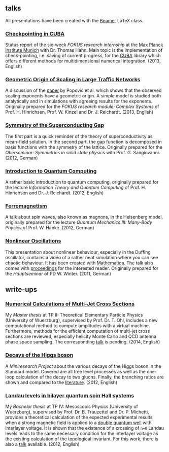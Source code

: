 ## talks

All presentations have been created with the [Beamer][beam] LaTeX class.

### [Checkpointing in CUBA][cuba]

Status report of the six-week *FOKUS research internship* at the [Max
Planck Institute Munich][mpi] with Dr. Thomas Hahn. Main topic is the
implementation of check-pointing, i.e. saving of current progress, for
the [CUBA](http://www.feynarts.de/cuba/) library which offers different
methods for multidimensional numerical integration. (2013, English)

### [Geometric Origin of Scaling in Large Traffic Networks][traffic]

A discussion of the [paper][traffic_paper] by Popović et al. which shows
that the observed scaling exponents have a geometric origin. A simple
model is studied both analytically and in simulations with agreeing
results for the exponents. Originally prepared for the *FOKUS research
module: Complex Systems* of Prof. H. Hinrichsen, Prof. W. Kinzel and Dr.
J. Reichardt. (2013, English)

### [Symmetry of the Superconducting Gap][supercond]

The first part is a quick reminder of the theory of superconductivity as
mean-field solution. In the second part, the gap function is decomposed
in basis functions with the symmetry of the lattice. Originally prepared
for the *Oberseminar: Symmetries in solid state physics* with Prof. G.
Sangiovanni. (2012, German)

### [Introduction to Quantum Computing][introQC]

A rather basic introduction to quantum computing, originally prepared
for the lecture *Information Theory and Quantum Computing* of Prof. H.
Hinrichsen and Dr. J. Reichardt. (2012, English)

### [Ferromagnetism]

A talk about spin waves, also known as magnons, in the Heisenberg model,
originally prepared for the lecture *Quantum Mechanics III: Many-Body
Physics* of Prof. W.  Hanke. (2012, German)

### [Nonlinear Oscillations][nonlin]

This presentation about nonlinear behaviour, especially in the Duffing
oscillator, contains a video of a rather neat simulation where you can see
chaotic behaviour. It has been created with [Mathematica][math]. The talk also
comes with [proceedings][nonlin_proc] for the interested reader. Originally
prepared for the *Hauptseminar* of PD W. Winter. (2011, German)

write-ups
-----------------

### [Numerical Calculations of Multi-Jet Cross Sections][master_thesis]

My *Master thesis* at TP II: Theoretical Elementary Particle Physics (University
of Wuerzburg), supervised by Prof. Dr. T. Ohl, includes a new computational
method to compute amplitudes with a virtual machine. Furthermore, methods for
the efficient computation of multi-jet cross sections are reviewed, especially
helicity Monte Carlo and QCD antenna phase space sampling. The corresponding
[talk][master_talk] is pending. (2014, English)

### [Decays of the Higgs boson][higgs]

A *Miniresearch Project* about the various decays of the Higgs boson in the
Standard model. Covered are all tree level processes as well as the one-loop
calculation of the decay to two gluons. Finally, the branching ratios are shown
and compared to the [literature][higgs_paper]. (2012, English)

### [Landau levels in bilayer quantum spin Hall systems][bachelor_thesis]

My *Bachelor thesis* at TP IV: Mesoscopic Physics (University of Wuerzburg),
supervised by Prof. Dr. B. Trauzettel and Dr. P. Michetti, provides
a theoretical calculation of the expected experimental results when a strong
magnetic field is applied to a [double quantum well][DQW] with interlayer
voltage. It is shown that the existence of a crossing of `n=0` Landau levels
leads to the same necessary condition for the interlayer voltage as the existing
calculation of the topological invariant. For this work, there is also
a [talk][bachelor_talk] available. (2012, English)

[beam]: http://www.ctan.org/tex-archive/macros/latex/contrib/beamer/doc/beameruserguide.pdf
[down]: files/download.png
[cuba]: files/bchokoufe-cuba.pdf
[mpi]: https://www.mpp.mpg.de/
[traffic]: files/bchokoufe-TrafficNetworks.pdf
[traffic_paper]: http://prl.aps.org/abstract/PRL/v109/i20/e208701
[supercond]: files/bchokoufe-SymmetryOfTheSuperconductingGap.pdf
[introQC]: files/bchokoufe-IntroductionToQuantumComputing.pdf
[Ferromagnetism]: files/bchokoufe-ferromagnetismus.pdf
[nonlin]: files/bchokoufe-NichtlineareOszillationen.pdf
[nonlin_proc]: files/bchokoufe-NichtlineareOszillationen_proc.pdf
[math]: http://www.wolfram.com/mathematica/
[higgs]: files/bchokoufe-HiggsDecays.pdf
[higgs_paper]: http://www.sciencedirect.com/science/article/pii/S0370157307004334
[bachelor_thesis]: files/bchokoufe-BachelorThesis.pdf
[bachelor_talk]: files/bchokoufe-BachelorTalk.pdf
[master_thesis]: files/bchokoufe-MasterThesis.pdf
[master_talk]: files/bchokoufe-MasterTalk.pdf
[DQW]: http://prb.aps.org/abstract/PRB/v85/i12/e125309
